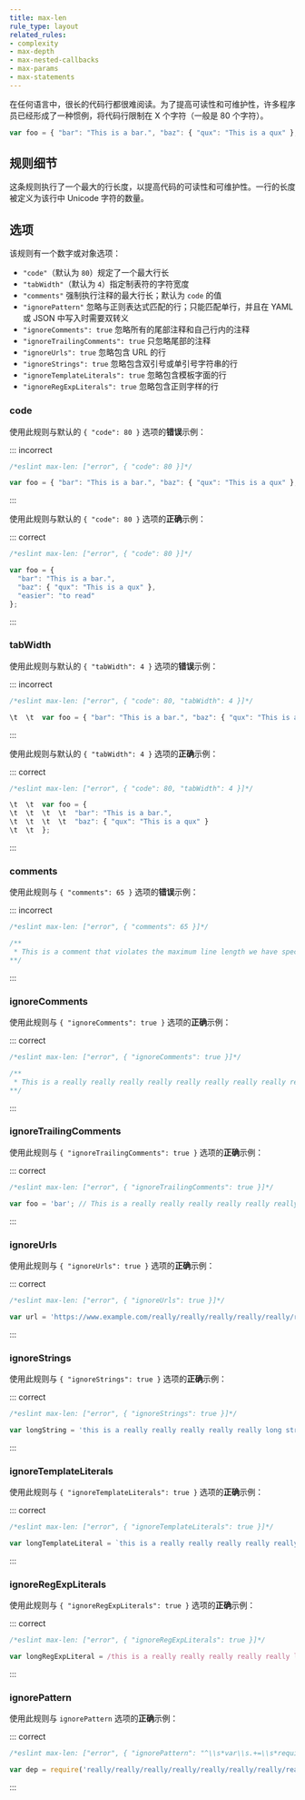 ```yaml
---
title: max-len
rule_type: layout
related_rules:
- complexity
- max-depth
- max-nested-callbacks
- max-params
- max-statements
---
```


在任何语言中，很长的代码行都很难阅读。为了提高可读性和可维护性，许多程序员已经形成了一种惯例，将代码行限制在 X 个字符（一般是 80 个字符）。

```js
var foo = { "bar": "This is a bar.", "baz": { "qux": "This is a qux" }, "difficult": "to read" }; // very long
```

## 规则细节

这条规则执行了一个最大的行长度，以提高代码的可读性和可维护性。一行的长度被定义为该行中 Unicode 字符的数量。

## 选项

该规则有一个数字或对象选项：

* `"code"`（默认为 `80`）规定了一个最大行长
* `"tabWidth"`（默认为 `4`）指定制表符的字符宽度
* `"comments"` 强制执行注释的最大行长；默认为 `code` 的值
* `"ignorePattern"` 忽略与正则表达式匹配的行；只能匹配单行，并且在 YAML 或 JSON 中写入时需要双转义
* `"ignoreComments": true` 忽略所有的尾部注释和自己行内的注释
* `"ignoreTrailingComments": true` 只忽略尾部的注释
* `"ignoreUrls": true` 忽略包含 URL 的行
* `"ignoreStrings": true` 忽略包含双引号或单引号字符串的行
* `"ignoreTemplateLiterals": true` 忽略包含模板字面的行
* `"ignoreRegExpLiterals": true` 忽略包含正则字样的行

### code

使用此规则与默认的 `{ "code": 80 }` 选项的**错误**示例：

::: incorrect

```js
/*eslint max-len: ["error", { "code": 80 }]*/

var foo = { "bar": "This is a bar.", "baz": { "qux": "This is a qux" }, "difficult": "to read" };
```

:::

使用此规则与默认的 `{ "code": 80 }` 选项的**正确**示例：

::: correct

```js
/*eslint max-len: ["error", { "code": 80 }]*/

var foo = {
  "bar": "This is a bar.",
  "baz": { "qux": "This is a qux" },
  "easier": "to read"
};
```

:::

### tabWidth

使用此规则与默认的 `{ "tabWidth": 4 }` 选项的**错误**示例：

::: incorrect

```js
/*eslint max-len: ["error", { "code": 80, "tabWidth": 4 }]*/

\t  \t  var foo = { "bar": "This is a bar.", "baz": { "qux": "This is a qux" } };
```

:::

使用此规则与默认的 `{ "tabWidth": 4 }` 选项的**正确**示例：

::: correct

```js
/*eslint max-len: ["error", { "code": 80, "tabWidth": 4 }]*/

\t  \t  var foo = {
\t  \t  \t  \t  "bar": "This is a bar.",
\t  \t  \t  \t  "baz": { "qux": "This is a qux" }
\t  \t  };
```

:::

### comments

使用此规则与 `{ "comments": 65 }` 选项的**错误**示例：

::: incorrect

```js
/*eslint max-len: ["error", { "comments": 65 }]*/

/**
 * This is a comment that violates the maximum line length we have specified
**/
```

:::

### ignoreComments

使用此规则与 `{ "ignoreComments": true }` 选项的**正确**示例：

::: correct

```js
/*eslint max-len: ["error", { "ignoreComments": true }]*/

/**
 * This is a really really really really really really really really really long comment
**/
```

:::

### ignoreTrailingComments

使用此规则与 `{ "ignoreTrailingComments": true }` 选项的**正确**示例：

::: correct

```js
/*eslint max-len: ["error", { "ignoreTrailingComments": true }]*/

var foo = 'bar'; // This is a really really really really really really really long comment
```

:::

### ignoreUrls

使用此规则与 `{ "ignoreUrls": true }` 选项的**正确**示例：

::: correct

```js
/*eslint max-len: ["error", { "ignoreUrls": true }]*/

var url = 'https://www.example.com/really/really/really/really/really/really/really/long';
```

:::

### ignoreStrings

使用此规则与 `{ "ignoreStrings": true }` 选项的**正确**示例：

::: correct

```js
/*eslint max-len: ["error", { "ignoreStrings": true }]*/

var longString = 'this is a really really really really really long string!';
```

:::

### ignoreTemplateLiterals

使用此规则与 `{ "ignoreTemplateLiterals": true }` 选项的**正确**示例：

::: correct

```js
/*eslint max-len: ["error", { "ignoreTemplateLiterals": true }]*/

var longTemplateLiteral = `this is a really really really really really long template literal!`;
```

:::

### ignoreRegExpLiterals

使用此规则与 `{ "ignoreRegExpLiterals": true }` 选项的**正确**示例：

::: correct

```js
/*eslint max-len: ["error", { "ignoreRegExpLiterals": true }]*/

var longRegExpLiteral = /this is a really really really really really long regular expression!/;
```

:::

### ignorePattern

使用此规则与 `ignorePattern` 选项的**正确**示例：

::: correct

```js
/*eslint max-len: ["error", { "ignorePattern": "^\\s*var\\s.+=\\s*require\\s*\\(" }]*/

var dep = require('really/really/really/really/really/really/really/really/long/module');
```

:::
